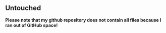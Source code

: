 ## Untouched
**Please note that my github repository does not contain all files because I ran out of GitHub space!**
